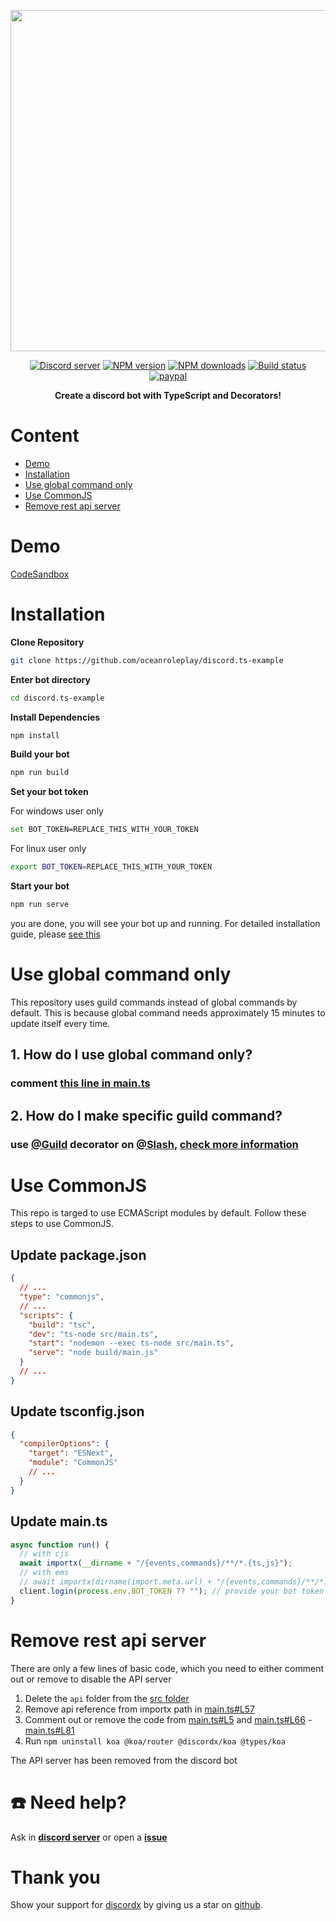 <div>
  <p align="center">
    <a href="https://discord-ts.js.org" target="_blank" rel="nofollow">
      <img src="https://discord-ts.js.org/discord-ts.svg" width="546" />
    </a>
  </p>
  
  <p align="center">
    <a href="https://discord.gg/yHQY9fexH9"
      ><img
        src="https://img.shields.io/discord/874802018361950248?color=5865F2&logo=discord&logoColor=white"
        alt="Discord server"
    /></a>
    <a href="https://www.npmjs.com/package/discordx"
      ><img
        src="https://img.shields.io/npm/v/discordx.svg?maxAge=3600"
        alt="NPM version"
    /></a>
    <a href="https://www.npmjs.com/package/discordx"
      ><img
        src="https://img.shields.io/npm/dt/discordx.svg?maxAge=3600"
        alt="NPM downloads"
    /></a>
    <a href="https://github.com/oceanroleplay/discord.ts/actions"
      ><img
        src="https://github.com/oceanroleplay/discord.ts/workflows/Build/badge.svg"
        alt="Build status"
    /></a>
    <a href="https://www.paypal.me/vijayxmeena"
      ><img
        src="https://img.shields.io/badge/donate-paypal-F96854.svg"
        alt="paypal"
    /></a>
  </p>
  <p align="center">
    <b> Create a discord bot with TypeScript and Decorators! </b>
  </p>
</div>

# Content

- [Demo](#demo)
- [Installation](#installation)
- [Use global command only](#use-global-command-only)
- [Use CommonJS](#use-commonjs)
- [Remove rest api server](#remove-rest-api-server)

# Demo

[CodeSandbox](https://codesandbox.io/s/github/oceanroleplay/discord.ts-example)

# Installation

**Clone Repository**

```bash
git clone https://github.com/oceanroleplay/discord.ts-example
```

**Enter bot directory**

```bash
cd discord.ts-example
```

**Install Dependencies**

```bash
npm install
```

**Build your bot**

```bash
npm run build
```

**Set your bot token**

For windows user only

```bash
set BOT_TOKEN=REPLACE_THIS_WITH_YOUR_TOKEN
```

For linux user only

```bash
export BOT_TOKEN=REPLACE_THIS_WITH_YOUR_TOKEN
```

**Start your bot**

```bash
npm run serve
```

you are done, you will see your bot up and running. For detailed installation guide, please [see this](https://oceanroleplay.github.io/discord.ts/docs/installation)

# Use global command only

This repository uses guild commands instead of global commands by default. This is because global command needs approximately 15 minutes to update itself every time.

## 1. How do I use global command only?

### comment [this line in main.ts](https://github.com/oceanroleplay/discord.ts-example/blob/main/src/main.ts#L18)

## 2. How do I make specific guild command?

### use [@Guild](https://discord-ts.js.org/docs/decorators/general/guild) decorator on [@Slash](https://discord-ts.js.org/docs/decorators/commands/slash), [check more information](https://discord-ts.js.org/docs/decorators/general/guild)

# Use CommonJS

This repo is targed to use ECMAScript modules by default. Follow these steps to use CommonJS.

## Update package.json

```json
{
  // ...
  "type": "commonjs",
  // ...
  "scripts": {
    "build": "tsc",
    "dev": "ts-node src/main.ts",
    "start": "nodemon --exec ts-node src/main.ts",
    "serve": "node build/main.js"
  }
  // ...
}
```

## Update tsconfig.json

```json
{
  "compilerOptions": {
    "target": "ESNext",
    "module": "CommonJS"
    // ...
  }
}
```

## Update main.ts

```ts
async function run() {
  // with cjs
  await importx(__dirname + "/{events,commands}/**/*.{ts,js}");
  // with ems
  // await importx(dirname(import.meta.url) + "/{events,commands}/**/*.{ts,js}");
  client.login(process.env.BOT_TOKEN ?? ""); // provide your bot token
}
```

# Remove rest api server

There are only a few lines of basic code, which you need to either comment out or remove to disable the API server

1. Delete the `api` folder from the [src folder](https://github.com/oceanroleplay/discord.ts-example/tree/main/src)
1. Remove api reference from importx path in [main.ts#L57](https://github.com/oceanroleplay/discord.ts-example/blob/main/src/main.ts#L57)
1. Comment out or remove the code from [main.ts#L5](https://github.com/oceanroleplay/discord.ts-example/blob/main/src/main.ts#L5) and [main.ts#L66](https://github.com/oceanroleplay/discord.ts-example/blob/main/src/main.ts#L66) - [main.ts#L81](https://github.com/oceanroleplay/discord.ts-example/blob/main/src/main.ts#L81)
1. Run `npm uninstall koa @koa/router @discordx/koa @types/koa`

The API server has been removed from the discord bot

# ☎️ Need help?

Ask in **[discord server](https://discord.gg/yHQY9fexH9)** or open a **[issue](https://github.com/oceanroleplay/discord.ts-example/issues)**

# Thank you

Show your support for [discordx](https://www.npmjs.com/package/discordx) by giving us a star on [github](https://github.com/oceanroleplay/discord.ts).
